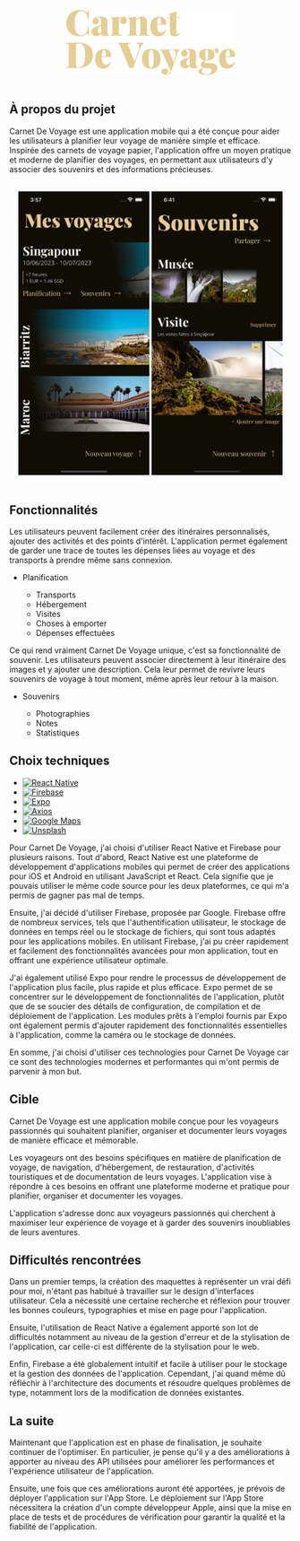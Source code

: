<!-- PROJECT LOGO -->
<br />
<div align="center">
  <a href="https://github.com/PierreAntona/CarnetDeVoyage">
    <img src="./assets/logo.png" alt="Logo" width="302.5" height="116">
  </a>
</div>
<br />

<!-- À PROPOS DU PROJET -->

## À propos du projet

Carnet De Voyage est une application mobile qui a été conçue pour aider les utilisateurs à planifier leur voyage de manière simple et efficace. Inspirée des carnets de voyage papier, l'application offre un moyen pratique et moderne de planifier des voyages, en permettant aux utilisateurs d'y associer des souvenirs et des informations précieuses.

<br />
<div align="center">
  <img src="./assets/screenshot-1.png" alt="Screenshot" width="234" height="506.4">
  <img src="./assets/screenshot-2.png" alt="Screeshot" width="234" height="506.4">
  <!-- <img src="./assets/screenshot-3.png" alt="Screenshot" width="234" height="506.4"> -->
</div>
<br />

<!-- FONCTIONNALITÉS -->

## Fonctionnalités

Les utilisateurs peuvent facilement créer des itinéraires personnalisés, ajouter des activités et des points d'intérêt. L'application permet également de garder une trace de toutes les dépenses liées au voyage et des transports à prendre même sans connexion.

- Planification

  - Transports
  - Hébergement
  - Visites
  - Choses à emporter
  - Dépenses effectuées

Ce qui rend vraiment Carnet De Voyage unique, c'est sa fonctionnalité de souvenir. Les utilisateurs peuvent associer directement à leur itinéraire des images et y ajouter une description. Cela leur permet de revivre leurs souvenirs de voyage à tout moment, même après leur retour à la maison.

- Souvenirs

  - Photographies
  - Notes
  - Statistiques


<!-- CHOIX TECHNIQUES -->

## Choix techniques

- [![React Native][react_native.com]][react_native-url]
- [![Firebase][firebase.com]][firebase-url]
- [![Expo][expo.com]][expo-url]
- [![Axios][axios.com]][axios-url]
- [![Google Maps][google_maps.com]][google_maps-url]
- [![Unsplash][unsplash.com]][unsplash-url]

Pour Carnet De Voyage, j'ai choisi d'utiliser React Native et Firebase pour plusieurs raisons. Tout d'abord, React Native est une plateforme de développement d'applications mobiles qui permet de créer des applications pour iOS et Android en utilisant JavaScript et React. Cela signifie que je pouvais utiliser le même code source pour les deux plateformes, ce qui m'a permis de gagner pas mal de temps.

Ensuite, j'ai décidé d'utiliser Firebase, proposée par Google. Firebase offre de nombreux services, tels que l'authentification utilisateur, le stockage de données en temps réel ou le stockage de fichiers, qui sont tous adaptés pour les applications mobiles. En utilisant Firebase, j'ai pu créer rapidement et facilement des fonctionnalités avancées pour mon application, tout en offrant une expérience utilisateur optimale.

J'ai également utilisé Expo pour rendre le processus de développement de l'application plus facile, plus rapide et plus efficace. Expo permet de se concentrer sur le développement de fonctionnalités de l'application, plutôt que de se soucier des détails de configuration, de compilation et de déploiement de l'application. Les modules prêts à l'emploi fournis par Expo ont également permis d'ajouter rapidement des fonctionnalités essentielles à l'application, comme la caméra ou le stockage de données.

En somme, j'ai choisi d'utiliser ces technologies pour Carnet De Voyage car ce sont des technologies modernes et performantes qui m'ont permis de parvenir à mon but.


<!-- CIBLE -->

## Cible

Carnet De Voyage est une application mobile conçue pour les voyageurs passionnés qui souhaitent planifier, organiser et documenter leurs voyages de manière efficace et mémorable.

Les voyageurs ont des besoins spécifiques en matière de planification de voyage, de navigation, d'hébergement, de restauration, d'activités touristiques et de documentation de leurs voyages. L'application vise à répondre à ces besoins en offrant une plateforme moderne et pratique pour planifier, organiser et documenter les voyages.

L'application s'adresse donc aux voyageurs passionnés qui cherchent à maximiser leur expérience de voyage et à garder des souvenirs inoubliables de leurs aventures.


<!-- DIFFICULTÉS RENCONTRÉES -->

## Difficultés rencontrées

Dans un premier temps, la création des maquettes à représenter un vrai défi pour moi, n'étant pas habitué à travailler sur le design d'interfaces utilisateur. Cela a nécessité une certaine recherche et réflexion pour trouver les bonnes couleurs, typographies et mise en page pour l'application.

Ensuite, l'utilisation de React Native a également apporté son lot de difficultés notamment au niveau de la gestion d'erreur et de la stylisation de l'application, car celle-ci est différente de la stylisation pour le web.

Enfin, Firebase a été globalement intuitif et facile à utiliser pour le stockage et la gestion des données de l'application. Cependant, j'ai quand même dû réfléchir à l'architecture des documents et résoudre quelques problèmes de type, notamment lors de la modification de données existantes.


<!-- LA SUITE -->

## La suite

Maintenant que l'application est en phase de finalisation, je souhaite continuer de l'optimiser. En particulier, je pense qu'il y a des améliorations à apporter au niveau des API utilisées pour améliorer les performances et l'expérience utilisateur de l'application.

Ensuite, une fois que ces améliorations auront été apportées, je prévois de déployer l'application sur l'App Store. Le déploiement sur l'App Store nécessitera la création d'un compte développeur Apple, ainsi que la mise en place de tests et de procédures de vérification pour garantir la qualité et la fiabilité de l'application.


<!-- MARKDOWN LINKS & IMAGES -->

[carnet_de_voyage-screenshot-1]: ./assets/screenshot-1.png
[carnet_de_voyage-screenshot-2]: ./assets/screenshot-2.png
[carnet_de_voyage-screenshot-3]: ./assets/screenshot-3.png

[react_native.com]: https://img.shields.io/badge/React_Native-282c34?style=for-the-badge&logo=react&logoColor=#61DAFB
[react_native-url]: https://reactnative.dev/
[firebase.com]: https://img.shields.io/badge/Firebase-039BE5?style=for-the-badge&logo=firebase&logoColor=FFCA28
[firebase-url]: https://firebase.google.com/
[expo.com]: https://img.shields.io/badge/Expo-000020?style=for-the-badge&logo=expo&logoColor=white
[expo-url]: https://expo.dev/
[axios.com]: https://img.shields.io/badge/Axios-5A29E4?style=for-the-badge&logo=axios&logoColor=white
[axios-url]: https://axios-http.com/
[unsplash.com]: https://img.shields.io/badge/Unsplash-000000?style=for-the-badge&logo=unsplash&logoColor=white
[unsplash-url]: https://unsplash.com/
[google_maps.com]: https://img.shields.io/badge/Google_Maps-4285F4?style=for-the-badge&logo=googlemaps&logoColor=white
[google_maps-url]: https://developers.google.com/maps?hl=fr
